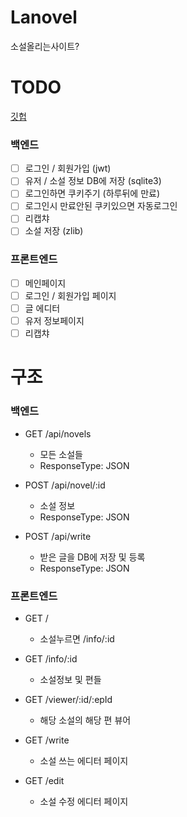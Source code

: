 # Lanovel

소설올리는사이트?

# TODO

[깃헙](bgh.kro.kr/novel)

### 백엔드

- [ ] 로그인 / 회원가입 (jwt)
- [ ] 유저 / 소설 정보 DB에 저장 (sqlite3)
- [ ] 로그인하면 쿠키주기 (하루뒤에 만료)
- [ ] 로그인시 만료안된 쿠키있으면 자동로그인
- [ ] 리캡챠
- [ ] 소설 저장 (zlib)

### 프론트엔드

- [ ] 메인페이지
- [ ] 로그인 / 회원가입 페이지
- [ ] 글 에디터
- [ ] 유저 정보페이지
- [ ] 리캡챠

# 구조

### 백엔드

- GET /api/novels
    - 모든 소설들
    - ResponseType: JSON

- POST /api/novel/:id
    - 소설 정보
    - ResponseType: JSON

- POST /api/write
    - 받은 글을 DB에 저장 및 등록
    - ResponseType: JSON

### 프론트엔드

- GET /
    - 소설누르면 /info/:id

- GET /info/:id
    - 소설정보 및 편들

- GET /viewer/:id/:epId
    - 해당 소설의 해당 편 뷰어

- GET /write
    - 소설 쓰는 에디터 페이지

- GET /edit
    - 소설 수정 에디터 페이지